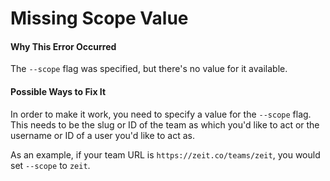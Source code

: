 # Missing Scope Value

#### Why This Error Occurred

The `--scope` flag was specified, but there's no value for it available.

#### Possible Ways to Fix It

In order to make it work, you need to specify a value for the `--scope` flag. This needs to be the slug or ID of the team as which you'd like to act or the username or ID of a user you'd like to act as.

As an example, if your team URL is `https://zeit.co/teams/zeit`, you would set `--scope` to `zeit`.
